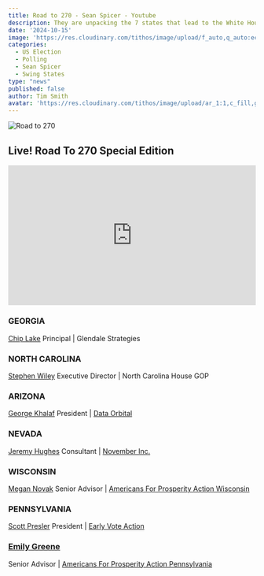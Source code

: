 ```yaml
---
title: Road to 270 - Sean Spicer - Youtube
description: They are unpacking the 7 states that lead to the White House like never before! I am bringing in a special guest from each of the battleground states to give us up-to-date election information. We are going to discuss voter registration, early turn out, the ground game, and election predictions. You do not want to miss this very special edition of the Sean Spicer Show!
date: '2024-10-15'
image: 'https://res.cloudinary.com/tithos/image/upload/f_auto,q_auto:eco/v1729004091/open-road-20_a0ncji.png'
categories:
  - US Election
  - Polling
  - Sean Spicer
  - Swing States
type: "news"
published: false
author: Tim Smith
avatar: 'https://res.cloudinary.com/tithos/image/upload/ar_1:1,c_fill,g_auto,q_auto:eco,r_max,w_100/v1703907649/me_f8wxaa.avif'
---
```


<script>
  import { ExternalLink, Image } from '../lib';
</script>

<Image
  src="https://res.cloudinary.com/tithos/image/upload/f_auto,q_auto:eco/v1729004091/open-road-20_a0ncji.png"
  alt="Road to 270"
/>

## Live! Road To 270 Special Edition

<iframe width="100%" style="aspect-ratio: 16 / 9" src="https://www.youtube.com/embed/68d29T3aWV8?si=CVKXENe_6-ojQQF4" title="YouTube video player" frameborder="0" allow="accelerometer; autoplay; clipboard-write; encrypted-media; gyroscope; picture-in-picture; web-share" referrerpolicy="strict-origin-when-cross-origin" allowfullscreen></iframe>

### GEORGIA
[Chip Lake](https://x.com/LakeChip)
Principal | Glendale Strategies

### NORTH CAROLINA
[Stephen Wiley](https://x.com/StephenBWiley)
Executive Director | North Carolina House GOP

### ARIZONA
[George Khalaf](https://x.com/George_Khalaf)
President | [Data Orbital](https://x.com/Data_Orbital)


### NEVADA
[Jeremy Hughes](https://x.com/jeremybhughes)
Consultant | [November Inc.](https://www.novemberinc.com)

### WISCONSIN
[Megan Novak](https://x.com/meganjnovak)
Senior Advisor | [Americans For Prosperity Action Wisconsin](https://x.com/afpwi)

### PENNSYLVANIA
[Scott Presler](https://x.com/ScottPresler)
President | [Early Vote Action](https://earlyvoteaction.com)

### [Emily Greene](https://x.com/EmilyRoseGreene)
Senior Advisor | [Americans For Prosperity Action Pennsylvania](https://x.com/afppennsylvania)